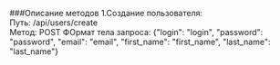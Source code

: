 ###Описание методов
1.Создание пользователя:  
Путь: /api/users/create  
Метод: POST 
ФОрмат тела запроса:  {"login": "login", "password": "password", "email": "email", "first_name": "first_name", "last_name": "last_name"}
